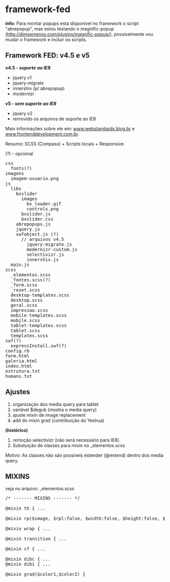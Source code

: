 framework-fed
=============

**info:** Para montar popups esta disponível no framework o script "abrepopup", mas estou testando o magnific-popup (http://dimsemenov.com/plugins/magnific-popup/), possívelmente vou mudar o framework e incluir os scripts.


Framework FED: v4.5 e v5
--------------

**v4.5 - *suporte ao IE8***

- jquery v1
- jquery-migrate
- innershiv (p/ abrepopup)
- modernizr

**v5 - *sem suporte ao IE8***

- jquery v2
- removido os arquivos de suporte ao IE8


Mais informações sobre ele em: www.webstandards.blog.br e www.frontenddevelopment.com.br.

Resumo: SCSS (Compass) + Scripts locais + Responsive.


(?) - opcional

<pre>
css
  fonts(?)
imagens
  imagem-usuario.png
js
  libs
    bxslider
      images
        bx_loader.gif
        controls.png
      bxslider.js
      bxslider.css
    abrepopups.js
    jquery.js
    swfobject.js (?)
      // arquivos v4.5
        jquery-migrate.js
        modernizr-custom.js
        selectivizr.js
        innershiv.js
  main.js
scss
  _elementos.scss
  _fontes.scss(?)
  _form.scss
  _reset.scss
  desktop-templates.scss
  desktop.scss
  geral.scss
  impressao.scss
  mobile-templates.scss
  mobile.scss
  tablet-templates.scss
  tablet.scss
  templates.scss
swf(?)
  expressInstall.swf(?)
config.rb
form.html
galeria.html
index.html
estrutura.txt
humans.txt
</pre>


Ajustes
--------------

1. organização dos media query para tablet
2. variável $degub (mostra o media query)
3. ajuste mixin de image replacement
4. add do mixin grad (contribuição do Yeshua)


**(histórico)**

1. remoção selectivizr (não será necessário para IE8).
2. Substuição de classes para mixin no _elementos.scss

Motivo: As classes não são possíveis estender (@extend) dentro dos media query.


MIXINS
--------------
veja no arquivo: _elementos.scss

<pre>
/* ------- MIXINS ------- */

@mixin th { ...

@mixin rp($image, $rpl:false, $width:false, $height:false, $display:false) {

@mixin wrap { ...

@mixin transition { ...

@mixin cf { ...

@mixin dibc { ...
@mixin dibi { ...

@mixin grad($color1,$color2) {
</pre>